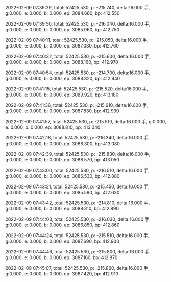 2022-02-09 07:39:29, total: 52425.530, p: -215.740, delta:16.000 手, g:0.000, e: 0.000, b: 0.000, ep: 3084.660, bp: 412.550

2022-02-09 07:39:50, total: 52425.530, p: -216.040, delta:16.000 手, g:0.000, e: 0.000, b: 0.000, ep: 3085.960, bp: 412.750

2022-02-09 07:40:11, total: 52425.530, p: -215.050, delta:16.000 手, g:0.000, e: 0.000, b: 0.000, ep: 3087.030, bp: 412.760

2022-02-09 07:40:32, total: 52425.530, p: -215.600, delta:16.000 手, g:0.000, e: 0.000, b: 0.000, ep: 3088.160, bp: 412.970

2022-02-09 07:40:54, total: 52425.530, p: -214.700, delta:16.000 手, g:0.000, e: 0.000, b: 0.000, ep: 3088.820, bp: 412.940

2022-02-09 07:41:15, total: 52425.530, p: -215.520, delta:16.000 手, g:0.000, e: 0.000, b: 0.000, ep: 3089.920, bp: 413.180

2022-02-09 07:41:36, total: 52425.530, p: -215.610, delta:16.000 手, g:0.000, e: 0.000, b: 0.000, ep: 3087.830, bp: 412.930

2022-02-09 07:41:57, total: 52425.530, p: -215.510, delta:16.000 手, g:0.000, e: 0.000, b: 0.000, ep: 3088.810, bp: 413.040

2022-02-09 07:42:18, total: 52425.530, p: -216.340, delta:16.000 手, g:0.000, e: 0.000, b: 0.000, ep: 3088.300, bp: 413.080

2022-02-09 07:42:39, total: 52425.530, p: -215.830, delta:16.000 手, g:0.000, e: 0.000, b: 0.000, ep: 3088.570, bp: 413.050

2022-02-09 07:43:00, total: 52425.530, p: -216.510, delta:16.000 手, g:0.000, e: 0.000, b: 0.000, ep: 3086.530, bp: 412.880

2022-02-09 07:43:21, total: 52425.530, p: -215.450, delta:16.000 手, g:0.000, e: 0.000, b: 0.000, ep: 3085.590, bp: 412.630

2022-02-09 07:43:42, total: 52425.530, p: -214.810, delta:16.000 手, g:0.000, e: 0.000, b: 0.000, ep: 3088.310, bp: 412.890

2022-02-09 07:44:03, total: 52425.530, p: -216.030, delta:16.000 手, g:0.000, e: 0.000, b: 0.000, ep: 3086.850, bp: 412.860

2022-02-09 07:44:24, total: 52425.530, p: -215.510, delta:16.000 手, g:0.000, e: 0.000, b: 0.000, ep: 3087.690, bp: 412.900

2022-02-09 07:44:46, total: 52425.530, p: -215.800, delta:16.000 手, g:0.000, e: 0.000, b: 0.000, ep: 3087.160, bp: 412.870

2022-02-09 07:45:07, total: 52425.530, p: -215.860, delta:16.000 手, g:0.000, e: 0.000, b: 0.000, ep: 3087.420, bp: 412.910